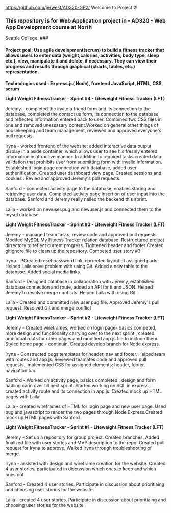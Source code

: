 https://github.com/jerwest/AD320-GP2/
Welcome to Project 2!

### This repository is for Web Application project  in - AD320 - Web App Development course at North
Seattle College. ### 

#### Project goal:  Use agile development(scrum) to build a fitness tracker that allows users to enter data (weight,calories, activities, body type, sleep etc.), view, manipulate it and delete, if necessary. They can view their progress and results through graphical (charts, tables, etc.) representation.
**Technologies used : Express.js( Node), frontend JavaScript, HTML, CSS, scrum**

**Light Weight FitnessTracker - Sprint #4 - Liteweight Fitness Tracker (LFT)**

Jeremy - completed the invite a friend form and its connection to the database,  completed the contact us form, its connection to the database and reflected information entered back to user.  Combined two CSS files in one and removed unessasary content.Worked on general other things of housekeeping and team management, reviewed and approved everyone's pull requests. 

Iryna - worked frontend of the website: added interactive data output display  in a aside container, which allows user to see his freshly entered information in attractive manner. In addition to required tasks created data validation that prohibits user from submitting form with invalid information. Estableshed login page connection with database, added user authenification.
Created user dashboard view page. Created sessions and cookies . Revied and approved Jeremy's poll requests.

Sanford - connected activity page to the database, enables storing and retrieving user data. Completed activity page insertion of user input into the database. Sanford and Jeremy really nailed the backend this sprint.

Laila - worked on newuser.pug and newuser.js and connected them to the mysql database

**Light Weight FitnessTracker - Sprint #3 - Liteweight Fitness Tracker (LFT)**

Jeremy - managed team tasks, review code and approved pull requests.  Modifed MySQL My Fitness Tracker relation database. Restructured project dirrectory to reflect current progress. Tightened header and footer Created gitignore file to clean up the repository. Competed user story #3

Iryna - PCreated reset password link,  corrected layout of assigned parts. Helped Laila solve problem with using Git. Added a new table to the database. Added social media links

Sanford - Designed database in collaboration with Jeremy, established database connection and route, added an API for it and JSON.  Helped Jeremy to resolve merge conflicts. Helped Laila with using Git

Laila - Created and committed new user pug file. Approved Jeremy's pull request. Resolved Git and merge conflict

**Light Weight FitnessTracker - Sprint #2 - Liteweight Fitness Tracker (LFT)**

Jeremy  - Created wireframes, worked on login page- basics competed, more design and functionality  carrying over to the next sprint , created additional routs for other pages amd modified app.js file to include them. Styled home page - continuin. Created develop branch for Node express.

Iryna  - Constructed pugs templates for header, nav and footer.  Helped team with routes and app.js. Reviewed teamates code and approved pull requests. Implemented CSS for assigned elements: header, footer, navigation bar.

Sanford - Worked on activity page, basics completed , design and  form hadling carin over till next sprint. Started working on SQL in express, created activity route and its  connection in app.js. Created mock up HTML pages with Laila. 

Laila - created wireframes of HTML for login page and new user page. Used pug and javascript to render the two pages through Node Express.Created mock up HTML pages with Sanford


**Light Weight FitnessTracker - Sprint #1 - Liteweight Fitness Tracker (LFT)**

Jeremy  - Set up a repository for group project. Created branches. Added finalized file with user stories and MVP description to the repo. Created pull request for Iryna to approve. Walked Iryna through troubleshooting of merge. 


Iryna - assisted with design and wireframe creation for the website. Created 4 user stories, participated in discussion which ones to keep and which ones not

Sanford - Created 4 user stories.  Participate in discussion about prioritiaing and choosing user stories for the website

Laila - created 4 user stories. Participate in discussion about prioritiaing and choosing user stories for the website



